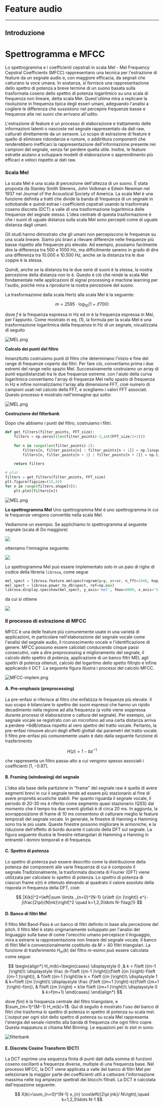 Feature audio
====

---

## Introduzione

# Spettrogramma e MFCC 

Lo spettrogramma e i coefficienti cepstrali in scala Mel - Mel Frequency Cepstral Coefficients (MFCC) rappresentano una tecnica per l'estrazione di feature da un segnale audio e, con maggiore efficacia, da segnali che catturano la voce umana.  In sostanza, si fornisce una rappresentazione dello spettro di potenza a breve termine di un suono basata sulla trasformata coseno dello spettro di potenza logaritmico su una scala di frequenza non lineare, detta scala Mel.  Quest'ultima mira a replicare la risoluzione in frequenza tipica degli esseri umani, adeguando l'analisi a cogliere le differenza che sussistono nel percepire frequenze basse e frequenze alte nei suoni che arrivano all'udito. 

L'estrazione di feature è un processo di elaborazione e trattamento delle informazioni latenti o nascoste nel segnale rappresentato da dati raw, catturati direttamente da un sensore. Lo scopo di estrazione di feature è quello di eliminare ridondanze e rumore, o addirittura componenti che renderebbero inefficaci la rappresentazione dell'informazione presente nei campioni del segnale, senza far perdere quella utile. Inoltre, le feature estratte aiutano a sviluppare modelli di elaborazione o apprendimento più efficaci e veloci rispetto ai dati raw.

### Scala Mel

La scala Mel è una scala di percezione dell'altezza di un suono. È stata proposta da Stanley Smith Stevens, John Volkman e Edwin Newman nel 1937 nel Journal of the Acoustical Society of America. La scala Mel è una funzione definita a tratti che divide la banda di frequenza di un segnale in sottobande e quindi estrae i coefficienti cepstrali usando la trasformata coseno discreta (DCT) a valle di una trasformazione logaritmica delle frequenze del segnale stesso. L'idea centrale di questa trasformazione è che i suoni di uguale distanza sulla scala Mel sono percepiti come di uguale distanza dagli umani.

Gli studi hanno dimostrato che gli umani non percepiscono le frequenze su una scala lineare. Siamo più bravi a rilevare differenze nelle frequenze più basse rispetto alle frequenze più elevate. Ad esempio, possiamo facilmente dire la differenza tra 500 e 1000 Hz, ma difficilmente saremo in grado di dire una differenza tra 10.000 e 10.500 Hz, anche se la distanza tra le due coppie è la stessa. 

Quindi, anche se la distanza tra le due serie di suoni è la stessa, la nostra percezione della distanza non lo è. Questo è ciò che rende la scala Mel fondamentale nelle applicazioni di signal processing e machine learning per l'audio, poiché mira a riprodurre la nostra percezione del suono.

La trasformazione dalla scala Hertz alla scala Mel è la seguente:

$$
\begin{equation}
   m=2595\cdot \log_{10} (1+𝑓/700)
\end{equation}
$$

dove $f$ è la frequenza espressa in Hz ed $m$ è la frequenza espressa in Mel, per l'appunto. Come mostrato in eq. (1), la formula per la scala Mel è una trasformazione logaritmica della frequenza in Hz di un segnale, visualizzata di seguito

![MEL.png](images/log_Mel.png)

**Calcolo dei punti del filtro**

Innanzitutto costruiamo punti di filtro che determinano l'inizio e fine del range di frequenze coperto dai filtri. Per fare ciò, convertiamo prima i due estremi del range nello spazio Mel. Successivamente costruiamo un array di punti equidistanziati tra le due frequenze estreme. con l'aiuto della curva logaritmica convertiamo l'array di frequenze Mel nello spazio di frequenza in Hz e infine normalizziamo l'array alla dimensione FFT, cioè numero di campioni usati nel calcolo della FFT, e scegliamo i valori FFT associati. Questo processo è mostrato nell'immagine qui sotto:

![MEL.png](images/MEL.png)

**Costruzione del filterbank**

Dopo che abbiamo i punti del filtro, costruiamo i filtri.

```python
def get_filters(filter_points, FFT_size):
    filters = np.zeros((len(filter_points)-2,int(FFT_size/2+1)))
    
    for n in range(len(filter_points)-2):
        filters[n, filter_points[n] : filter_points[n + 1]] = np.linspace(0, 1, filter_points[n + 1] - filter_points[n])
        filters[n, filter_points[n + 1] : filter_points[n + 2]] = np.linspace(1, 0, filter_points[n + 2] - filter_points[n + 1])
    
    return filters

# plot
filters = get_filters(filter_points, FFT_size)
plt.figure(figsize=(15,4))
for n in range(filters.shape[0]):
    plt.plot(filters[n])    
```
![MEL.png](images/filterbank.png)

**Lo spettrogramma Mel**
Uno spettrogramma Mel è uno spettrogramma in cui le frequenze vengono convertite nella scala Mel. 

Vediamone un esempio. Se applichiamo lo spettrogramma al seguente segnale (scala di Do maggiore)

![](images/scaleC4.png)

otteniamo l'immagine seguente:

![](images/spect_scaleC4.png)



Lo spettrogramma Mel può essere implementato solo in un paio di righe di codice della libreria `librosa`, come segue

```python
mel_spect = librosa.feature.melspectrogram(y=y, sr=sr, n_fft=2048, hop_length=1024)
mel_spect = librosa.power_to_db(spect, ref=np.max)
librosa.display.specshow(mel_spect, y_axis='mel', fmax=8000, x_axis='time');
```
da cui si ottiene 

![](images/mel_spectrogram.png)


### Il processo di estrazione di MFCC
MFCC è una delle feature più comunemente usate in una varietà di applicazioni, in particolare nell'elaborazione del segnale vocale come l'analisi del segnale audio, il riconoscimento vocale e l'identificazione di genere. MFCC possono essere calcolati conducendo cinque passi consecutivi, vale a dire preprocessing e miglioramento del segnale, il calcolo dello spettro di potenza, applicazione di un banco filtri MEL agli spettri di potenza ottenuti, calcolo del logaritmo dello spetto filtrqto e infine applicando il DCT .La seguente figura illustra i processi del calcolo MFCC.

![MFCC-implem.png](images/MFCC-implem.png)

#### A. Pre-emphasis (preprocessing)
 
La pre-enfasi si riferisce al filtro che enfatizza le frequenze più elevate. Il suo scopo è bilanciare lo spettro dei suoni espressi che hanno un ripido decadimento nella regione ad alta frequenza (a volte viene soppressa durante processi di elaborazione o cattura del segnale). Per esempio, un segnale vocale se registrato con un microfono ad una certa distanza arriva a perdere +6dB/ottava rispetto al vero spettro del tratto vocale. Pertanto, la pre-enfasi rimuove alcuni degli effetti glottali dai parametri del tratto vocale. Il filtro pre-enfasi più comunemente usato è dato dalla seguente funzione di trasferimento

$$
H(z) = 1 − bz^{−1} 
$$

che rappresenta un filtro passa-alto a cui vengono spesso associati i coefficienti $[1, -0.97]$.

#### B. Framing (windowing) del segnale
L'idea alla base della partizione in "frame" del segnale raw è quella di avere segmenti brevi in cui il segnale tende ad essere più stazionario al fine di avere proprietà acustiche stabili. Per quanto riguarda il segnale vocale, il periodo di 20-30 ms è riferito come segmento quasi stazionario (QSS) dal momento che il tempo tra due eventi glottali è di circa 20 ms. In aggiunta, la sovrapposizione di frame di 10 ms consentono di catturare meglio le feature temporali del segnale vocale. In generale, le finestre di Hanning e Hamming sono tra le più usate. Queste finestre possono migliorare le armoniche, e la riduzione dell'effetto di bordo durante il calcolo della DFT sul segnale. La figura seguente illustra le finestre rettangolari di Hamming e Hanning in entrambi i domini temporali e di frequenza.

#### C. Spettro di potenza
Lo spettro di potenza può essere descritto come la distribuzione della potenza dei componenti alle varie frequenze di cui è composto il segnale.Tradizionalmente, la trasformata discreta di Fourier (DFT) viene utilizzata per calcolare lo spettro di potenza. Lo spettro di potenza di ciascun frame $x(n)$ è ottenuto elevando al quadrato il valore assoluto della risposta in frequenza della DFT, cioè:

$$
|X(k)|^2=\left|\sum \limits _{n=0}^{N-1} {x\left ({n }\right)} e^{-j\frac{2\pi}{N}nk}\right|^2 \quad k=1,2,3\ldots N-1\tag{1}
$$

#### D. Banco di filtri Mel
Il filtro Mel Band-Pass è un banco di filtri definito in base alla percezione del pitch. Il filtro Mel è stato originariamente sviluppato per l'analisi del linguaggio sulla base di come l'orecchio umano percepisce il linguaggio, mira a estrarre la rappresentazione non lineare del segnale vocale. Il banco di filtri Mel è  convenzionalmente costituito da $M=40$ filtri triangolari. La funzione di trasferimento $H_m(k)$ del filtro $m$-esimo può essere calcolata come segue:

$$
\begin{align*} H_m(k)=\begin{cases} \displaystyle 0 ,& k < f\left ({m-1 }\right)\\ \displaystyle \frac {k-f\left ({m-1 }\right)}{f\left ({m }\right)-f\left ({m-1 }\right)}, & f\left ({m-1 }\right)\le k < f\left ({m }\right)\\ \displaystyle 1 & k=f\left ({m }\right)\\ \displaystyle \frac {f\left ({m+1 }\right)-k}{f\left ({m+1 }\right)-f(m)}, & f\left ({m }\right) < k\le f\left ({m+1 }\right)\\ \displaystyle 0 & k>f(m+1) 
\end{cases}
\end{align*}
$$

dove $f(m)$ è la frequenza centrale del filtro triangolare, e  $\sum_{m=1}^{M−1} H_m(k)=1$. Qui di seguito è mostrato l'uso del banco di filtri che trasforma lo spettro di potenza in spettro di potenza su scala mel. L'output per ogni slot dello spettro di potenza su scala Mel rappresenta l'energia del senale ristretto alla banda di frequenza che ogni filtro copre. Questa mappatura si chiama Mel Binning. Le equazioni per lo slot $m$ sono:

![filterbank](images/Mel-bank-fileters.png)


#### E. Discrete Cosine Transform (DCT)

La DCT esprime una sequenza finita di punti dati dalla somma di funzioni coseno oscillanti a frequenze diverse, multiple di una frequenza base. Nel processo MFCC, la DCT viene applicata a valle del banco di filtri Mel per selezionare la maggior parte dei coefficienti utili a catturare l'informazione massima nelle log ampiezze spettrali dei blocchi filtrati. La DCT è calcolata dall'equazione seguente:

$$
X(k)=\sum_{n=0}^{N-1} x_{n} \cos\left({2\pi jnk}/ N\right),\quad k=1,2,3\ldots N-1
$$
